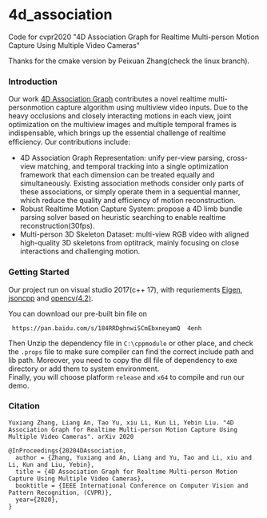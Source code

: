# 4d_association
Code for cvpr2020 "4D Association Graph for Realtime Multi-person Motion Capture Using Multiple Video Cameras"

Thanks for the cmake version by Peixuan Zhang(check the linux branch).

### Introduction
Our work [4D Association Graph](http://www.liuyebin.com/4dassociation) contributes a novel realtime multi-personmotion capture algorithm using multiview video inputs. Due to the heavy occlusions and closely interacting motions in each view, joint optimization on the multiview images and multiple temporal frames is indispensable, which brings up the essential challenge of realtime efﬁciency. Our contributions include:
+ 4D Association Graph Representation: unify per-view parsing, cross-view matching, and temporal tracking into a single optimization framework that each dimension can be treated equally and simultaneously. Existing association methods consider only parts of these associations, or simply operate them in a sequential manner, which reduce the quality and efficiency of motion reconstruction. 
+ Robust Realtime Motion Capture System: propose a 4D limb bundle parsing solver based on heuristic searching to enable realtime reconstruction(30fps).
+ Multi-person 3D Skeleton Dataset: multi-view RGB video with aligned high-quality 3D skeletons from optitrack, mainly focusing on close interactions and challenging motion.

### Getting Started

Our project run on visual studio 2017(c++ 17), with requriements [Eigen](http://eigen.tuxfamily.org/index.php?title=Main_Page), [jsoncpp](https://github.com/open-source-parsers/jsoncpp) and [opencv(4.2)](https://opencv.org/). 

You can download our pre-built bin file on

```
 https://pan.baidu.com/s/184RRDghnwiSCmEbxneyamQ  4enh
```

 Then Unzip the dependency file in `C:\cppmodule` or other place, and check the `.props` file to make sure compiler can find the correct include path and lib path. Moreover, you need to copy the dll file of dependency to exe directory or add them to system environment.  
 Finally, you will choose platform `release` and `x64` to compile and run our demo.

### Citation

```
Yuxiang Zhang, Liang An, Tao Yu, xiu Li, Kun Li, Yebin Liu. "4D Association Graph for Realtime Multi-person Motion Capture Using Multiple Video Cameras". arXiv 2020

@InProceedings{20204DAssociation,
  author = {Zhang, Yuxiang and An, Liang and Yu, Tao and Li, xiu and Li, Kun and Liu, Yebin},
  title = {4D Association Graph for Realtime Multi-person Motion Capture Using Multiple Video Cameras},
  booktitle = {IEEE International Conference on Computer Vision and Pattern Recognition, (CVPR)},
  year={2020},
}
```
